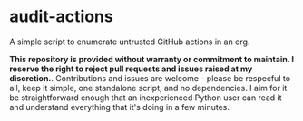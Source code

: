 # audit-actions
A simple script to enumerate untrusted GitHub actions in an org.



**This repository is provided without warranty or commitment to maintain. I reserve the right to reject pull requests and issues raised at my discretion.**. Contributions and issues are welcome - please be respecful to all, keep it simple, one standalone script, and no dependencies. I aim for it be straightforward enough that an inexperienced Python user can read it and understand everything that it's doing in a few minutes.
